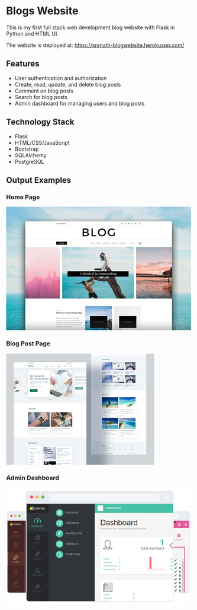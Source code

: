 <!DOCTYPE html>
<html>
  <head>
    <meta charset="UTF-8">
    <title>Blogs Website</title>
  </head>
  <body>
    <h1>Blogs Website</h1>
    <p>This is my first full stack web development blog website with Flask in Python and HTML UI.</p>
    <p>The website is deployed at: <a href="https://srenath-blogwebsite.herokuapp.com/">https://srenath-blogwebsite.herokuapp.com/</a></p>
    <h2>Features</h2>
    <ul>
      <li>User authentication and authorization</li>
      <li>Create, read, update, and delete blog posts</li>
      <li>Comment on blog posts</li>
      <li>Search for blog posts</li>
      <li>Admin dashboard for managing users and blog posts</li>
    </ul>
    <h2>Technology Stack</h2>
    <ul>
      <li>Flask</li>
      <li>HTML/CSS/JavaScript</li>
      <li>Bootstrap</li>
      <li>SQLAlchemy</li>
      <li>PostgreSQL</li>
    </ul>
    <h2>Output Examples</h2>
    <h3>Home Page</h3>
    <img src="home_page.png" alt="Home Page">
    <h3>Blog Post Page</h3>
    <img src="blog_post_page.png" alt="Blog Post Page">
    <h3>Admin Dashboard</h3>
    <img src="admin_dashboard.png" alt="Admin Dashboard">
  </body>
</html>
